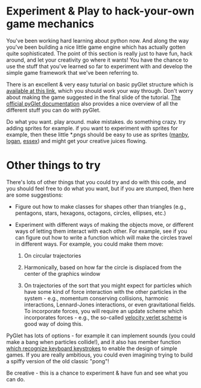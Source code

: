 # Experiment & Play to hack-your-own game mechanics

You've been working hard learning about python now. And along the way you've been building a nice little game engine which has actually gotten quite sophisticated. The point of this section is really just to have fun, hack around, and let your creativity go where it wants! You have the chance to use the stuff that you've learned so far to experiment with and develop the simple game framework that we've been referring to.

There is an excellent & very easy tuturial on basic pyGlet structure which is [available at this link](http://simeonfranklin.com/talk/pyglet/slides.html#slide-1), which you should work your way through. Don't worry about making the game suggested in the final slide of the tutorial. [The official pyGlet documentation](http://pyglet.readthedocs.io/en/pyglet-1.2-maintenance/index.html) also provides a nice overview of all the different stuff you can do with pyGlet.

Do what you want. play around. make mistakes. do something crazy. try adding sprites for example. if you want to experiment with sprites for example, then these little *.pngs should be easy to use as sprites ([manby](https://github.com/davidglo/boot-camps/blob/2017-TMCS-software/manby.png), [logan](https://github.com/davidglo/boot-camps/blob/2017-TMCS-software/logan.png), [essex](https://github.com/davidglo/boot-camps/blob/2017-TMCS-software/essex.png)) and might get your creative juices flowing.

# Other things to try

There's lots of other things that you could try and do with this code, and you should feel free to do what you want, but if you are stumped, then here are some suggestions:

* Figure out how to make classes for shapes other than triangles (e.g., pentagons, stars, hexagons, octagons, circles, ellipses, etc.)
* Experiment with different ways of making the objects move, or different ways of letting them interact with each other. For example, see if you can figure out how to write a function which will make the circles travel in different ways. For example, you could make them move:
    
    1. On circular trajectories
    
    2. Harmonically, based on how far the circle is displaced from the center of the graphics window
    
    3. On trajectories of the sort that you might expect for particles which have some kind of force interaction with the other particles in the system - e.g., momentum conserving collisions, harmonic interactions, Lennard-Jones interactions, or even gravitational fields. To incorporate forces, you will require an update scheme which incorporates forces - e.g., the so-called [velocity verlet scheme](https://en.wikipedia.org/wiki/Verlet_integration) is good way of doing this.
    
PyGlet has lots of options - for example it can implement sounds (you could make a bang when particles collide!), and it also has member function [which recognize keyboard keystrokes](http://pyglet.readthedocs.io/en/pyglet-1.2-maintenance/programming_guide/keyboard.html) to enable the design of simple games. If you are really ambitious, you could even imagining trying to build a spiffy version of the old classic "pong"!

Be creative - this is a chance to experiment & have fun and see what you can do.

